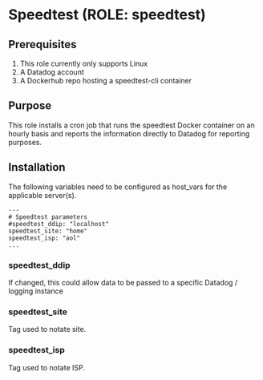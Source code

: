 # Speedtest (ROLE: speedtest)

## Prerequisites

1. This role currently only supports Linux
2. A Datadog account
3. A Dockerhub repo hosting a speedtest-cli container

## Purpose

This role installs a cron job that runs the speedtest Docker container on an hourly basis and reports the information directly to Datadog for reporting purposes.

## Installation

The following variables need to be configured as host_vars for the applicable server(s).

```
---
# Speedtest parameters
#speedtest_ddip: "localhost"
speedtest_site: "home"
speedtest_isp: "aol"
...
```

### speedtest_ddip

If changed, this could allow data to be passed to a specific Datadog / logging instance

### speedtest_site

Tag used to notate site.

### speedtest_isp

Tag used to notate ISP.

